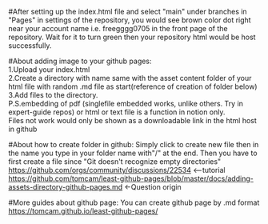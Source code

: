 #After setting up the index.html file and select "main" under branches in "Pages" in settings of the repository, you would see brown color dot right near your account name i.e. freegggg0705 in the front page of the repository. Wait for it to turn green then your repository html would be host successfully.

#About adding image to your github pages:<br />
1.Upload your index.html<br />
2.Create a directory with name same with the asset content folder of your html file with random .md file as start(reference of creation of folder below)<br />
3.Add files to the directory.<br />
P.S.embedding of pdf (singlefile embedded works, unlike others. Try in expert-guide repos) or html or text file is a function in notion only. <br /> 
Files not work would only be shown as a downloadable link in the html host in github


#About how to create folder in github: Simply click to create new file then in the name you type in your folder name with"/" at the end. Then you have to first create a file since "Git doesn't recognize empty directories" <br />
https://github.com/orgs/community/discussions/22534 <--tutorial <br />
https://github.com/tomcam/least-github-pages/blob/master/docs/adding-assets-directory-github-pages.md <-Question origin <br />

#More guides about github page: You can create github page by .md format <br />
https://tomcam.github.io/least-github-pages/
